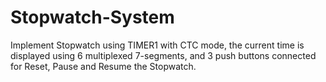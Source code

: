 # Stopwatch-System
Implement Stopwatch using TIMER1 with CTC mode, the current time is displayed using 6 multiplexed 7-segments, and 3 push buttons connected for Reset, Pause  and Resume the Stopwatch.
